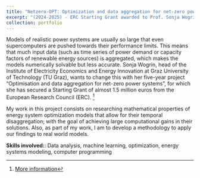 ```yaml
---
title: "Netzero-OPT: Optimization and data aggregation for net-zero power systems"
excerpt: "(2024-2025) - ERC Starting Grant awarded to Prof. Sonja Wogrin in which we are researching novel techniques that improve the computational tractability of the energy system models that support the energy transition"
collection: portfolio
---
```

Models of realistic power systems are usually so large that even supercomputers are pushed towards their performance 
limits. This means that much input data (such as time series of power demand or capacity factors of renewable energy 
sources) is aggregated, which makes the models numerically solvable but less accurate. Sonja Wogrin, head of the 
Institute of Electricity Economics and Energy Innovation at Graz University of Technology (TU Graz), wants to change 
this with her five-year project “Optimisation and data aggregation for net-zero power systems”, for which she has 
secured a Starting Grant of almost 1.5 million euros from the European Research Council (ERC). [^1]

My work in this project consists on researching mathematical properties of energy system optimization models that allow 
for their temporal disaggregation; with the goal of achieving large computational gains in their
solutions. Also, as part of my work, I am to develop a methodology to apply our findings to real world models.

**Skills involved:**: Data analysis, machine learning, optimization, energy systems modeling, computer programming

[^1]: [More information](https://www.tugraz.at/en/institutes/iee/research/current-projects/netzero-opt)